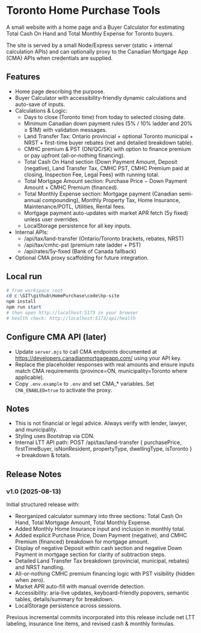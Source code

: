 # Toronto Home Purchase Tools

A small website with a home page and a Buyer Calculator for estimating Total Cash On Hand and Total Monthly Expense for Toronto buyers.

The site is served by a small Node/Express server (static + internal calculation APIs) and can optionally proxy to the Canadian Mortgage App (CMA) APIs when credentials are supplied.

## Features
- Home page describing the purpose.
- Buyer Calculator with accessibility-friendly dynamic calculations and auto-save of inputs.
- Calculations & Logic:
  - Days to close (Toronto time) from today to selected closing date.
  - Minimum Canadian down payment rules (5% / 10% ladder and 20% ≥ $1M) with validation messages.
  - Land Transfer Tax: Ontario provincial + optional Toronto municipal + NRST + first-time buyer rebates (net and detailed breakdown table).
  - CMHC premium & PST (ON/QC/SK) with option to finance premium or pay upfront (all-or-nothing financing).
  - Total Cash On Hand section (Down Payment Amount, Deposit (negative), Land Transfer Tax, CMHC PST, CMHC Premium paid at closing, Inspection Fee, Legal Fees) with running total.
  - Total Mortgage Amount section: Purchase Price − Down Payment Amount + CMHC Premium (financed).
  - Total Monthly Expense section: Mortgage payment (Canadian semi-annual compounding), Monthly Property Tax, Home Insurance, Maintenance/POTL, Utilities, Rental fees.
  - Mortgage payment auto-updates with market APR fetch (5y fixed) unless user overrides.
  - LocalStorage persistence for all key inputs.
- Internal APIs:
  - /api/tax/land-transfer (Ontario/Toronto brackets, rebates, NRST)
  - /api/tax/cmhc-pst (premium rate ladder + PST)
  - /api/rates/5y-fixed (Bank of Canada fallback)
- Optional CMA proxy scaffolding for future integration.

## Local run

```powershell
# from workspace root
cd c:\GIT\github\HomePurchase\code\hp-site
npm install
npm run start
# then open http://localhost:5173 in your browser
# health check: http://localhost:5173/api/health
```

## Configure CMA API (later)
- Update `server.mjs` to call CMA endpoints documented at https://developers.canadianmortgageapp.com/ using your API key.
- Replace the placeholder responses with real amounts and ensure inputs match CMA requirements (province=ON, municipality=Toronto where applicable).
 - Copy `.env.example` to `.env` and set CMA_* variables. Set `CMA_ENABLED=true` to activate the proxy.

## Notes
- This is not financial or legal advice. Always verify with lender, lawyer, and municipality.
- Styling uses Bootstrap via CDN.
- Internal LTT API path: POST /api/tax/land-transfer { purchasePrice, firstTimeBuyer, isNonResident, propertyType, dwellingType, isToronto } → breakdown & totals.

## Release Notes

### v1.0 (2025-08-13)
Initial structured release with:
- Reorganized calculator summary into three sections: Total Cash On Hand, Total Mortgage Amount, Total Monthly Expense.
- Added Monthly Home Insurance input and inclusion in monthly total.
- Added explicit Purchase Price, Down Payment (negative), and CMHC Premium (financed) breakdown for mortgage amount.
- Display of negative Deposit within cash section and negative Down Payment in mortgage section for clarity of subtraction steps.
- Detailed Land Transfer Tax breakdown (provincial, municipal, rebates) and NRST handling.
- All-or-nothing CMHC premium financing logic with PST visibility (hidden when zero).
- Market APR auto-fill with manual override detection.
- Accessibility: aria-live updates, keyboard-friendly popovers, semantic tables, details/summary for breakdown.
- LocalStorage persistence across sessions.

Previous incremental commits incorporated into this release include net LTT labeling, insurance line items, and revised cash & monthly formulas.

